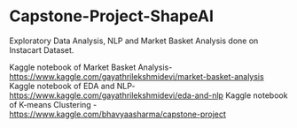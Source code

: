 # Capstone-Project-ShapeAI
Exploratory Data Analysis, NLP and Market Basket Analysis done on Instacart Dataset.

Kaggle notebook of Market Basket Analysis- https://www.kaggle.com/gayathrilekshmidevi/market-basket-analysis
Kaggle notebook of EDA and NLP- https://www.kaggle.com/gayathrilekshmidevi/eda-and-nlp
Kaggle notebook of K-means Clustering - https://www.kaggle.com/bhavyaasharma/capstone-project
